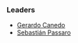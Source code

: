 ### Leaders
* [Gerardo Canedo](mailto:gerardo.canedo@owasp.org)
* [Sebastián Passaro](mailto:sebastian.passaro@owasp.org)
